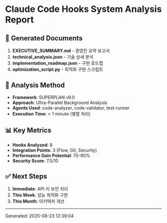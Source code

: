 # Claude Code Hooks System Analysis Report

## 📁 Generated Documents

1. **EXECUTIVE_SUMMARY.md** - 경영진 요약 보고서
2. **technical_analysis.json** - 기술 상세 분석
3. **implementation_roadmap.json** - 구현 로드맵
4. **optimization_script.py** - 최적화 구현 스크립트

## 🎯 Analysis Method

- **Framework**: SUPERPLAN v9.0
- **Approach**: Ultra-Parallel Background Analysis
- **Agents Used**: code-analyzer, code-validator, test-runner
- **Execution Time**: < 1 minute (병렬 처리)

## 📊 Key Metrics

- **Hooks Analyzed**: 8
- **Integration Points**: 3 (Flow, Git, Security)
- **Performance Gain Potential**: 70-90%
- **Security Score**: 7.5/10

## ✅ Next Steps

1. **Immediate**: API 키 보안 처리
2. **This Week**: 성능 최적화 구현
3. **This Month**: 아키텍처 개선

---
Generated: 2025-08-23 12:39:04
